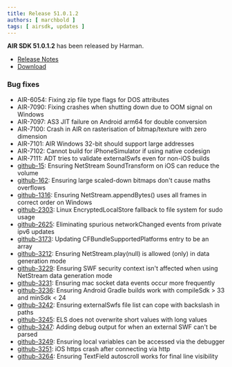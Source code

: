 ```yaml
---
title: Release 51.0.1.2
authors: [ marchbold ]
tags: [ airsdk, updates ]
---
```



**AIR SDK 51.0.1.2** has been released by Harman.  

- [Release Notes](https://airsdk.harman.com/api/versions/51.0.1.2/release-notes/Release_Notes_AIR_SDK_51.0.1.pdf)  
- [Download](https://airsdk.harman.com/download/51.0.1.2)  


### Bug fixes

- AIR-6054: Fixing zip file type flags for DOS attributes
- AIR-7090: Fixing crashes when shutting down due to OOM signal on Windows
- AIR-7097: AS3 JIT failure on Android arm64 for double conversion
- AIR-7100: Crash in AIR on rasterisation of bitmap/texture with zero dimension
- AIR-7101: AIR Windows 32-bit should support large addresses
- AIR-7102: Cannot build for iPhoneSimulator if using native codesign
- AIR-7111: ADT tries to validate externalSwfs even for non-iOS builds
- [github-15](https://github.com/airsdk/Adobe-Runtime-Support/issues/15): Ensuring NetStream SoundTransform on iOS can reduce the volume
- [github-162](https://github.com/airsdk/Adobe-Runtime-Support/issues/162): Ensuring large scaled-down bitmaps don't cause maths overflows
- [github-1316](https://github.com/airsdk/Adobe-Runtime-Support/issues/1316): Ensuring NetStream.appendBytes() uses all frames in correct order on Windows
- [github-2303](https://github.com/airsdk/Adobe-Runtime-Support/issues/2303): Linux EncryptedLocalStore fallback to file system for sudo usage
- [github-2625](https://github.com/airsdk/Adobe-Runtime-Support/issues/2625): Eliminating spurious networkChanged events from private ipv6 updates
- [github-3173](https://github.com/airsdk/Adobe-Runtime-Support/issues/3173): Updating CFBundleSupportedPlatforms entry to be an array
- [github-3212](https://github.com/airsdk/Adobe-Runtime-Support/issues/3212): Ensuring NetStream.play(null) is allowed (only) in data generation mode
- [github-3229](https://github.com/airsdk/Adobe-Runtime-Support/issues/3229): Ensuring SWF security context isn't affected when using NetStream data generation mode
- [github-3231](https://github.com/airsdk/Adobe-Runtime-Support/issues/3231): Ensuring mac socket data events occur more frequently
- [github-3236](https://github.com/airsdk/Adobe-Runtime-Support/issues/3236): Ensuring Android Gradle builds work with compileSdk > 33 and minSdk < 24
- [github-3242](https://github.com/airsdk/Adobe-Runtime-Support/issues/3242): Ensuring externalSwfs file list can cope with backslash in paths
- [github-3245](https://github.com/airsdk/Adobe-Runtime-Support/issues/3245): ELS does not overwrite short values with long values
- [github-3247](https://github.com/airsdk/Adobe-Runtime-Support/issues/3247): Adding debug output for when an external SWF can't be parsed
- [github-3249](https://github.com/airsdk/Adobe-Runtime-Support/issues/3249): Ensuring local variables can be accessed via the debugger
- [github-3251](https://github.com/airsdk/Adobe-Runtime-Support/issues/3251): iOS https crash after connecting via http
- [github-3264](https://github.com/airsdk/Adobe-Runtime-Support/issues/3264): Ensuring TextField autoscroll works for final line visibility
